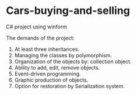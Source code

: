 # Cars-buying-and-selling
C# project using winform

The demands of the project:
1.	At least three inheritances.
2.	Managing the classes by polymorphism.
3.	Organization of the objects by: collection object.
4.	Ability to add, edit, remove objects.
5.	Event-driven programming.
6.	Graphic production of objects.
7.	Option for restoration by Serialization system.
